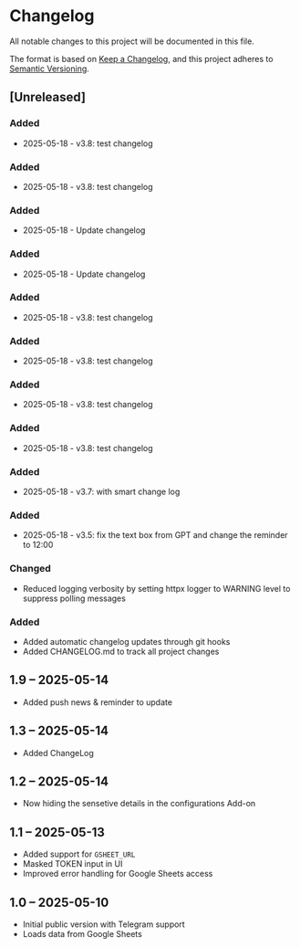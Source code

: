 # Changelog

All notable changes to this project will be documented in this file.

The format is based on [Keep a Changelog](https://keepachangelog.com/en/1.0.0/),
and this project adheres to [Semantic Versioning](https://semver.org/spec/v2.0.0.html).

## [Unreleased]

### Added
- 2025-05-18 - v3.8: test changelog 


### Added
- 2025-05-18 - v3.8: test changelog 

### Added
- 2025-05-18 - Update changelog 

### Added
- 2025-05-18 - Update changelog 

### Added
- 2025-05-18 - v3.8: test changelog 


### Added
- 2025-05-18 - v3.8: test changelog 

### Added
- 2025-05-18 - v3.8: test changelog 


### Added
- 2025-05-18 - v3.8: test changelog 

### Added
- 2025-05-18 - v3.7: with smart change log 

### Added
- 2025-05-18 - v3.5: fix the text box from GPT and change the reminder to 12:00 

### Changed
- Reduced logging verbosity by setting httpx logger to WARNING level to suppress polling messages

### Added
- Added automatic changelog updates through git hooks
- Added CHANGELOG.md to track all project changes

## 1.9 – 2025-05-14
- Added push news & reminder to update
  
## 1.3 – 2025-05-14
- Added ChangeLog

## 1.2 – 2025-05-14
- Now hiding the sensetive details in the configurations Add-on 
  
## 1.1 – 2025-05-13
- Added support for `GSHEET_URL`
- Masked TOKEN input in UI
- Improved error handling for Google Sheets access

## 1.0 – 2025-05-10
- Initial public version with Telegram support
- Loads data from Google Sheets
